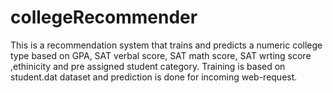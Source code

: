 # collegeRecommender

This is a recommendation system that trains and predicts a numeric college type based on GPA, SAT verbal score, SAT math score, SAT wrting score ,ethinicity and pre assigned student category.
Training is based on student.dat dataset and prediction is done for incoming web-request.
